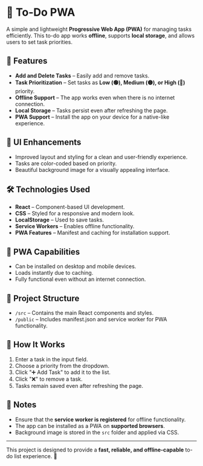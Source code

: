 # 📌 To-Do PWA

A simple and lightweight **Progressive Web App (PWA)** for managing tasks efficiently. This to-do app works **offline**, supports **local storage**, and allows users to set task priorities.

## 🚀 Features

- **Add and Delete Tasks** – Easily add and remove tasks.
- **Task Prioritization** – Set tasks as **Low (🟢), Medium (🟡), or High (🔴)** priority.
- **Offline Support** – The app works even when there is no internet connection.
- **Local Storage** – Tasks persist even after refreshing the page.
- **PWA Support** – Install the app on your device for a native-like experience.

## 🎨 UI Enhancements

- Improved layout and styling for a clean and user-friendly experience.
- Tasks are color-coded based on priority.
- Beautiful background image for a visually appealing interface.

## 🛠️ Technologies Used

- **React** – Component-based UI development.
- **CSS** – Styled for a responsive and modern look.
- **LocalStorage** – Used to save tasks.
- **Service Workers** – Enables offline functionality.
- **PWA Features** – Manifest and caching for installation support.

## 📱 PWA Capabilities

- Can be installed on desktop and mobile devices.
- Loads instantly due to caching.
- Fully functional even without an internet connection.

## 📂 Project Structure

- `/src` – Contains the main React components and styles.
- `/public` – Includes manifest.json and service worker for PWA functionality.

## 📝 How It Works

1. Enter a task in the input field.
2. Choose a priority from the dropdown.
3. Click "➕ Add Task" to add it to the list.
4. Click "❌" to remove a task.
5. Tasks remain saved even after refreshing the page.

## 📌 Notes

- Ensure that the **service worker is registered** for offline functionality.
- The app can be installed as a PWA on **supported browsers**.
- Background image is stored in the `src` folder and applied via CSS.

---

This project is designed to provide a **fast, reliable, and offline-capable** to-do list experience. 🚀
